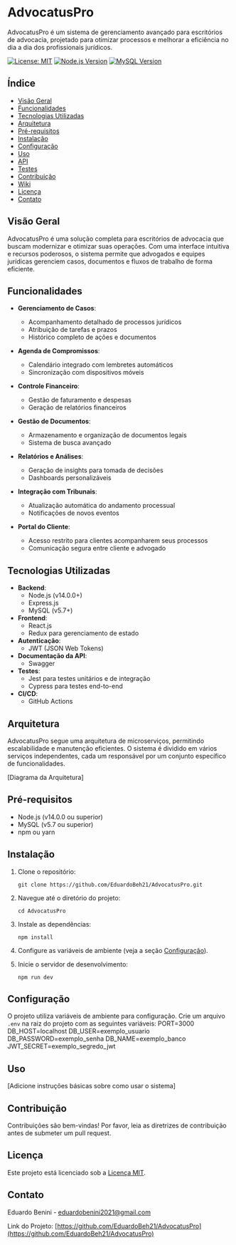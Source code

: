 # AdvocatusPro

AdvocatusPro é um sistema de gerenciamento avançado para escritórios de advocacia, projetado para otimizar processos e melhorar a eficiência no dia a dia dos profissionais jurídicos.

[![License: MIT](https://img.shields.io/badge/License-MIT-yellow.svg)](https://opensource.org/licenses/MIT)
[![Node.js Version](https://img.shields.io/badge/node-%3E%3D14.0.0-brightgreen.svg)](https://nodejs.org/)
[![MySQL Version](https://img.shields.io/badge/mysql-%3E%3D5.7-blue.svg)](https://www.mysql.com/)

## Índice

- [Visão Geral](#visão-geral)
- [Funcionalidades](#funcionalidades)
- [Tecnologias Utilizadas](#tecnologias-utilizadas)
- [Arquitetura](#arquitetura)
- [Pré-requisitos](#pré-requisitos)
- [Instalação](#instalação)
- [Configuração](#configuração)
- [Uso](#uso)
- [API](#api)
- [Testes](#testes)
- [Contribuição](#contribuição)
- [Wiki](#wiki)
- [Licença](#licença)
- [Contato](#contato)

## Visão Geral

AdvocatusPro é uma solução completa para escritórios de advocacia que buscam modernizar e otimizar suas operações. Com uma interface intuitiva e recursos poderosos, o sistema permite que advogados e equipes jurídicas gerenciem casos, documentos e fluxos de trabalho de forma eficiente.

## Funcionalidades

- **Gerenciamento de Casos**: 
  - Acompanhamento detalhado de processos jurídicos
  - Atribuição de tarefas e prazos
  - Histórico completo de ações e documentos

- **Agenda de Compromissos**: 
  - Calendário integrado com lembretes automáticos
  - Sincronização com dispositivos móveis

- **Controle Financeiro**: 
  - Gestão de faturamento e despesas
  - Geração de relatórios financeiros

- **Gestão de Documentos**: 
  - Armazenamento e organização de documentos legais
  - Sistema de busca avançado

- **Relatórios e Análises**: 
  - Geração de insights para tomada de decisões
  - Dashboards personalizáveis

- **Integração com Tribunais**: 
  - Atualização automática do andamento processual
  - Notificações de novos eventos

- **Portal do Cliente**: 
  - Acesso restrito para clientes acompanharem seus processos
  - Comunicação segura entre cliente e advogado

## Tecnologias Utilizadas

- **Backend**: 
  - Node.js (v14.0.0+)
  - Express.js
  - MySQL (v5.7+)
- **Frontend**: 
  - React.js
  - Redux para gerenciamento de estado
- **Autenticação**: 
  - JWT (JSON Web Tokens)
- **Documentação da API**: 
  - Swagger
- **Testes**: 
  - Jest para testes unitários e de integração
  - Cypress para testes end-to-end
- **CI/CD**: 
  - GitHub Actions

## Arquitetura

AdvocatusPro segue uma arquitetura de microserviços, permitindo escalabilidade e manutenção eficientes. O sistema é dividido em vários serviços independentes, cada um responsável por um conjunto específico de funcionalidades.

[Diagrama da Arquitetura]

## Pré-requisitos

- Node.js (v14.0.0 ou superior)
- MySQL (v5.7 ou superior)
- npm ou yarn

## Instalação

1. Clone o repositório:
   ```
   git clone https://github.com/EduardoBeh21/AdvocatusPro.git
   ```

2. Navegue até o diretório do projeto:
   ```
   cd AdvocatusPro
   ```

3. Instale as dependências:
   ```
   npm install
   ```

4. Configure as variáveis de ambiente (veja a seção [Configuração](#configuração)).

5. Inicie o servidor de desenvolvimento:
   ```
   npm run dev
   ```

## Configuração

O projeto utiliza variáveis de ambiente para configuração. Crie um arquivo `.env` na raiz do projeto com as seguintes variáveis:
PORT=3000
DB_HOST=localhost
DB_USER=exemplo_usuario
DB_PASSWORD=exemplo_senha
DB_NAME=exemplo_banco
JWT_SECRET=exemplo_segredo_jwt

## Uso

[Adicione instruções básicas sobre como usar o sistema]

## Contribuição

Contribuições são bem-vindas! Por favor, leia as diretrizes de contribuição antes de submeter um pull request.

## Licença

Este projeto está licenciado sob a [Licença MIT](LICENSE).

## Contato

Eduardo Benini - [eduardobenini2021@gmail.com](mailto:eduardobenini2021@gmail.com)

Link do Projeto: [https://github.com/EduardoBeh21/AdvocatusPro](https://github.com/EduardoBeh21/AdvocatusPro)
